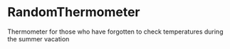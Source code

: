 # RandomThermometer
Thermometer for those who have forgotten to check  temperatures during the summer vacation

